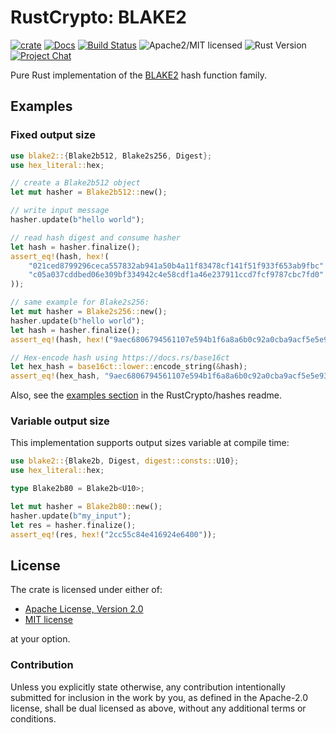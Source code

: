 # RustCrypto: BLAKE2

[![crate][crate-image]][crate-link]
[![Docs][docs-image]][docs-link]
[![Build Status][build-image]][build-link]
![Apache2/MIT licensed][license-image]
![Rust Version][rustc-image]
[![Project Chat][chat-image]][chat-link]

Pure Rust implementation of the [BLAKE2] hash function family.

## Examples

### Fixed output size

```rust
use blake2::{Blake2b512, Blake2s256, Digest};
use hex_literal::hex;

// create a Blake2b512 object
let mut hasher = Blake2b512::new();

// write input message
hasher.update(b"hello world");

// read hash digest and consume hasher
let hash = hasher.finalize();
assert_eq!(hash, hex!(
    "021ced8799296ceca557832ab941a50b4a11f83478cf141f51f933f653ab9fbc"
    "c05a037cddbed06e309bf334942c4e58cdf1a46e237911ccd7fcf9787cbc7fd0"
));

// same example for Blake2s256:
let mut hasher = Blake2s256::new();
hasher.update(b"hello world");
let hash = hasher.finalize();
assert_eq!(hash, hex!("9aec6806794561107e594b1f6a8a6b0c92a0cba9acf5e5e93cca06f781813b0b"));

// Hex-encode hash using https://docs.rs/base16ct
let hex_hash = base16ct::lower::encode_string(&hash);
assert_eq!(hex_hash, "9aec6806794561107e594b1f6a8a6b0c92a0cba9acf5e5e93cca06f781813b0b");
```

Also, see the [examples section] in the RustCrypto/hashes readme.

### Variable output size

This implementation supports output sizes variable at compile time:

```rust
use blake2::{Blake2b, Digest, digest::consts::U10};
use hex_literal::hex;

type Blake2b80 = Blake2b<U10>;

let mut hasher = Blake2b80::new();
hasher.update(b"my_input");
let res = hasher.finalize();
assert_eq!(res, hex!("2cc55c84e416924e6400"));
```

## License

The crate is licensed under either of:

* [Apache License, Version 2.0](http://www.apache.org/licenses/LICENSE-2.0)
* [MIT license](http://opensource.org/licenses/MIT)

at your option.

### Contribution

Unless you explicitly state otherwise, any contribution intentionally submitted
for inclusion in the work by you, as defined in the Apache-2.0 license, shall be
dual licensed as above, without any additional terms or conditions.

[//]: # (badges)

[crate-image]: https://img.shields.io/crates/v/blake2.svg
[crate-link]: https://crates.io/crates/blake2
[docs-image]: https://docs.rs/blake2/badge.svg
[docs-link]: https://docs.rs/blake2/
[license-image]: https://img.shields.io/badge/license-Apache2.0/MIT-blue.svg
[chat-image]: https://img.shields.io/badge/zulip-join_chat-blue.svg
[chat-link]: https://rustcrypto.zulipchat.com/#narrow/stream/260041-hashes
[rustc-image]: https://img.shields.io/badge/rustc-1.85+-blue.svg
[build-image]: https://github.com/RustCrypto/hashes/actions/workflows/blake2.yml/badge.svg?branch=master
[build-link]: https://github.com/RustCrypto/hashes/actions/workflows/blake2.yml?query=branch:master

[//]: # (general links)

[BLAKE2]: https://blake2.net/
[examples section]: https://github.com/RustCrypto/hashes#Examples
